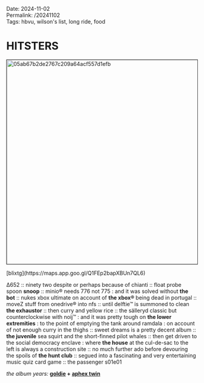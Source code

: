 Date: 2024-11-02  
Permalink: /20241102   
Tags: hbvu, wilson's list, long ride, food
  
# HITSTERS
  
<p><img src="https://objects.hbvu.su/blotpix/2024/11/02.jpeg" width=540 height=540 alt="05ab67b2de2767c209a64acf557d1efb" border=1></p>  
[blixtg](https://maps.app.goo.gl/Q1FEp2bapXBUn7QL6)  
  
∆652 :: ninety two despite or perhaps because of chianti :: float probe spoon **snoop** :: minio® needs 776 not 775 : and it was solved without **the bot** :: nukes xbox ultimate on account of **the xbox®** being dead in portugal :: moveZ stuff from onedrive® into nfs :: until delftie™ is summoned to clean **the exhaustor** :: then curry and yellow rice :: the sälleryd classic but counterclockwise with noij™ : and it was pretty tough on **the lower extremities** : to the point of emptying the tank around ramdala : on account of not enough curry in the thighs :: sweet dreams is a pretty decent album :: **the juvenile** sea squirt and the short-finned pilot whales :: then get driven to the social democracy enclave : where **the house** at the cul-de-sac to the left is always a construction site :: no much further ado before devouring the spoils of **the hunt club** :: segued into a fascinating and very entertaining music quiz card game :: the passenger s01e01  
  
_the album years:_ **[goldie](https://rateyourmusic.com/release/album/goldie/timeless/) + [aphex twin](https://rateyourmusic.com/release/album/aphex-twin/_i-care-because-you-do/)**  

